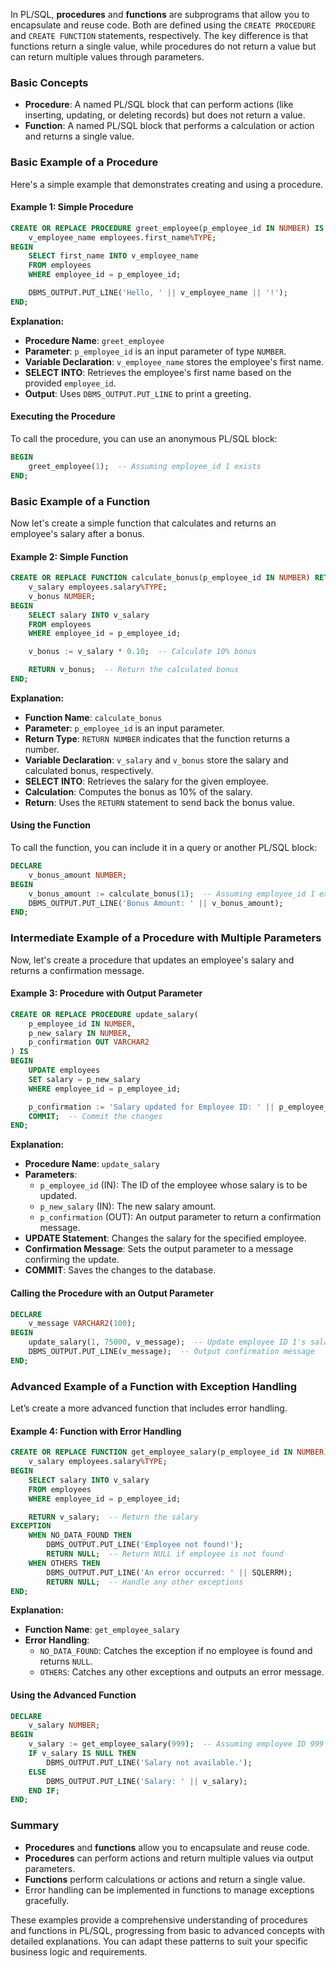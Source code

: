 In PL/SQL, **procedures** and **functions** are subprograms that allow you to encapsulate and reuse code. Both are defined using the `CREATE PROCEDURE` and `CREATE FUNCTION` statements, respectively. The key difference is that functions return a single value, while procedures do not return a value but can return multiple values through parameters.

### Basic Concepts

- **Procedure**: A named PL/SQL block that can perform actions (like inserting, updating, or deleting records) but does not return a value.
- **Function**: A named PL/SQL block that performs a calculation or action and returns a single value.

### Basic Example of a Procedure

Here's a simple example that demonstrates creating and using a procedure.

#### Example 1: Simple Procedure

```sql
CREATE OR REPLACE PROCEDURE greet_employee(p_employee_id IN NUMBER) IS
    v_employee_name employees.first_name%TYPE;
BEGIN
    SELECT first_name INTO v_employee_name 
    FROM employees 
    WHERE employee_id = p_employee_id;

    DBMS_OUTPUT.PUT_LINE('Hello, ' || v_employee_name || '!');
END;
```

**Explanation:**
- **Procedure Name**: `greet_employee`
- **Parameter**: `p_employee_id` is an input parameter of type `NUMBER`.
- **Variable Declaration**: `v_employee_name` stores the employee's first name.
- **SELECT INTO**: Retrieves the employee's first name based on the provided `employee_id`.
- **Output**: Uses `DBMS_OUTPUT.PUT_LINE` to print a greeting.

#### Executing the Procedure

To call the procedure, you can use an anonymous PL/SQL block:

```sql
BEGIN
    greet_employee(1);  -- Assuming employee_id 1 exists
END;
```

### Basic Example of a Function

Now let's create a simple function that calculates and returns an employee's salary after a bonus.

#### Example 2: Simple Function

```sql
CREATE OR REPLACE FUNCTION calculate_bonus(p_employee_id IN NUMBER) RETURN NUMBER IS
    v_salary employees.salary%TYPE;
    v_bonus NUMBER;
BEGIN
    SELECT salary INTO v_salary 
    FROM employees 
    WHERE employee_id = p_employee_id;

    v_bonus := v_salary * 0.10;  -- Calculate 10% bonus

    RETURN v_bonus;  -- Return the calculated bonus
END;
```

**Explanation:**
- **Function Name**: `calculate_bonus`
- **Parameter**: `p_employee_id` is an input parameter.
- **Return Type**: `RETURN NUMBER` indicates that the function returns a number.
- **Variable Declaration**: `v_salary` and `v_bonus` store the salary and calculated bonus, respectively.
- **SELECT INTO**: Retrieves the salary for the given employee.
- **Calculation**: Computes the bonus as 10% of the salary.
- **Return**: Uses the `RETURN` statement to send back the bonus value.

#### Using the Function

To call the function, you can include it in a query or another PL/SQL block:

```sql
DECLARE
    v_bonus_amount NUMBER;
BEGIN
    v_bonus_amount := calculate_bonus(1);  -- Assuming employee_id 1 exists
    DBMS_OUTPUT.PUT_LINE('Bonus Amount: ' || v_bonus_amount);
END;
```

### Intermediate Example of a Procedure with Multiple Parameters

Now, let's create a procedure that updates an employee's salary and returns a confirmation message.

#### Example 3: Procedure with Output Parameter

```sql
CREATE OR REPLACE PROCEDURE update_salary(
    p_employee_id IN NUMBER,
    p_new_salary IN NUMBER,
    p_confirmation OUT VARCHAR2
) IS
BEGIN
    UPDATE employees
    SET salary = p_new_salary
    WHERE employee_id = p_employee_id;

    p_confirmation := 'Salary updated for Employee ID: ' || p_employee_id; 
    COMMIT;  -- Commit the changes
END;
```

**Explanation:**
- **Procedure Name**: `update_salary`
- **Parameters**: 
  - `p_employee_id` (IN): The ID of the employee whose salary is to be updated.
  - `p_new_salary` (IN): The new salary amount.
  - `p_confirmation` (OUT): An output parameter to return a confirmation message.
- **UPDATE Statement**: Changes the salary for the specified employee.
- **Confirmation Message**: Sets the output parameter to a message confirming the update.
- **COMMIT**: Saves the changes to the database.

#### Calling the Procedure with an Output Parameter

```sql
DECLARE
    v_message VARCHAR2(100);
BEGIN
    update_salary(1, 75000, v_message);  -- Update employee ID 1's salary
    DBMS_OUTPUT.PUT_LINE(v_message);  -- Output confirmation message
END;
```

### Advanced Example of a Function with Exception Handling

Let’s create a more advanced function that includes error handling.

#### Example 4: Function with Error Handling

```sql
CREATE OR REPLACE FUNCTION get_employee_salary(p_employee_id IN NUMBER) RETURN NUMBER IS
    v_salary employees.salary%TYPE;
BEGIN
    SELECT salary INTO v_salary 
    FROM employees 
    WHERE employee_id = p_employee_id;

    RETURN v_salary;  -- Return the salary
EXCEPTION
    WHEN NO_DATA_FOUND THEN
        DBMS_OUTPUT.PUT_LINE('Employee not found!');
        RETURN NULL;  -- Return NULL if employee is not found
    WHEN OTHERS THEN
        DBMS_OUTPUT.PUT_LINE('An error occurred: ' || SQLERRM);
        RETURN NULL;  -- Handle any other exceptions
END;
```

**Explanation:**
- **Function Name**: `get_employee_salary`
- **Error Handling**:
  - `NO_DATA_FOUND`: Catches the exception if no employee is found and returns `NULL`.
  - `OTHERS`: Catches any other exceptions and outputs an error message.

#### Using the Advanced Function

```sql
DECLARE
    v_salary NUMBER;
BEGIN
    v_salary := get_employee_salary(999);  -- Assuming employee ID 999 does not exist
    IF v_salary IS NULL THEN
        DBMS_OUTPUT.PUT_LINE('Salary not available.');
    ELSE
        DBMS_OUTPUT.PUT_LINE('Salary: ' || v_salary);
    END IF;
END;
```

### Summary

- **Procedures** and **functions** allow you to encapsulate and reuse code.
- **Procedures** can perform actions and return multiple values via output parameters.
- **Functions** perform calculations or actions and return a single value.
- Error handling can be implemented in functions to manage exceptions gracefully.

These examples provide a comprehensive understanding of procedures and functions in PL/SQL, progressing from basic to advanced concepts with detailed explanations. You can adapt these patterns to suit your specific business logic and requirements.